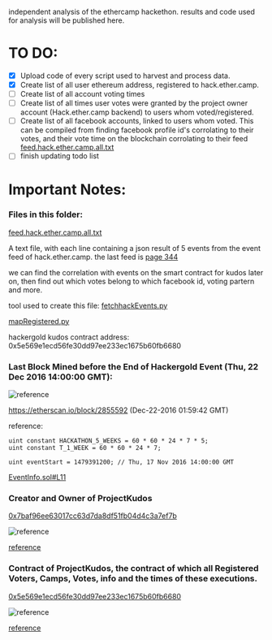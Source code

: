 independent analysis of the ethercamp hackethon. results and code used for analysis will be published here. 

# TO DO:

- [x] Upload code of every script used to harvest and process data.
- [x] Create list of all user ethereum address, registered to hack.ether.camp.
- [ ] Create list of all account voting times
- [ ] Create list of all times user votes were granted by the project owner account (Hack.ether.camp backend) to users whom voted/registered.
- [ ] Create list of all facebook accounts, linked to users whom voted. This can be compiled from finding facebook profile id's corrolating to their votes, and their vote time on the blockchain corrolating to their feed [feed.hack.ether.camp.all.txt](https://github.com/artchain/artchain/blob/master/hackethon/feed.hack.ether.camp.all.txt) 
- [ ] finish updating todo list

# Important Notes:

### Files in this folder:

[feed.hack.ether.camp.all.txt](https://github.com/artchain/artchain/blob/master/hackethon/feed.hack.ether.camp.all.txt)

 A text file, with each line containing a json result of 5 events from the event feed of hack.ether.camp. the last feed is [page 344](https://hack.ether.camp/api/feed?group=ALL&page=344)

we can find the correlation with events on the smart contract for kudos later on, then find out which votes belong to which facebook id, voting partern and more.

tool used to create this file: [fetchhackEvents.py](https://github.com/artchain/artchain/blob/master/hackethon/fetchhackEvents.py)


[mapRegistered.py](https://github.com/artchain/artchain/blob/master/hackethon/mapRegistered.py)

hackergold kudos contract address: 0x5e569e1ecd56fe30dd97ee233ec1675b60fb6680


### Last Block Mined before the End of Hackergold Event (Thu, 22 Dec 2016 14:00:00 GMT):

![reference](https://raw.githubusercontent.com/artchain/artchain/master/hackethon/images/lastminedbeforeeventend.PNG)

https://etherscan.io/block/2855592 (Dec-22-2016 01:59:42 GMT)

reference:
   
    uint constant HACKATHON_5_WEEKS = 60 * 60 * 24 * 7 * 5;
    uint constant T_1_WEEK = 60 * 60 * 24 * 7;

    uint eventStart = 1479391200; // Thu, 17 Nov 2016 14:00:00 GMT
    
[EventInfo.sol#L11](https://github.com/artchain/artchain/blob/master/contract/DST/EventInfo.sol#L11)

### Creator and Owner of ProjectKudos

[0x7baf96ee63017cc63d7da8df51fb04d4c3a7ef7b](https://etherscan.io/address/0x7baf96ee63017cc63d7da8df51fb04d4c3a7ef7b)

![reference](https://raw.githubusercontent.com/artchain/artchain/master/hackethon/images/txinfo.PNG)

[reference](https://etherscan.io/tx/0x3a732ee2f56b0ee7a8f6f74d5f99ec5b3d0632f31603460cd1eda0f957b2512e)

### Contract of ProjectKudos, the contract of which all Registered Voters, Camps, Votes, info and the times of these executions.

[0x5e569e1ecd56fe30dd97ee233ec1675b60fb6680](https://etherscan.io/address/0x5e569e1ecd56fe30dd97ee233ec1675b60fb6680)

![reference](https://raw.githubusercontent.com/artchain/artchain/master/hackethon/images/projectkudoscontract.PNG)

[reference](https://etherscan.io/address/0x5e569e1ecd56fe30dd97ee233ec1675b60fb6680#code)

